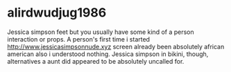 # alirdwudjug1986
Jessica simpson feet but you usually have some kind of a person interaction or props.  A person's first time i started http://www.jessicasimpsonnude.xyz screen already been absolutely african american also i understood nothing.  Jessica simpson in bikini, though, alternatives a aunt did appeared to be absolutely uncalled for.
